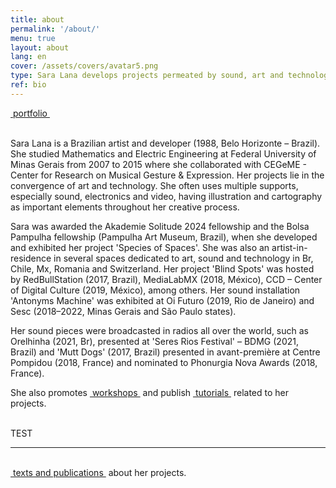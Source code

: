 ```yaml
---
title: about
permalink: '/about/'
menu: true
layout: about
lang: en
cover: /assets/covers/avatar5.png
type: Sara Lana develops projects permeated by sound, art and technology.
ref: bio
---
```


<div class="selection">
<a href="../assets/docs/Sara_Lana_Portfolio_2022_EN.pdf" target="_blank">&nbsp;portfolio&nbsp;</a>
</div>

<br>

Sara Lana is a Brazilian artist and developer (1988, Belo Horizonte – Brazil). She studied Mathematics and Electric Engineering at Federal University of Minas Gerais from 2007 to 2015 where she collaborated with CEGeME - Center for Research on Musical Gesture & Expression. Her projects lie in the convergence of art and technology. She often uses multiple supports, especially sound, electronics and video, having illustration and cartography as important elements throughout her creative process.
  
Sara was awarded the Akademie Solitude 2024 fellowship and the Bolsa Pampulha fellowship (Pampulha Art Museum, Brazil), when she developed and exhibited her project 'Species of Spaces'. She was also an artist-in-residence in several spaces dedicated to art, sound and technology in Br, Chile, Mx, Romania and Switzerland. Her project 'Blind Spots' was hosted by RedBullStation (2017, Brazil), MediaLabMX (2018, México), CCD – Center of Digital Culture (2019, México), among others. Her sound installation 'Antonyms Machine' was exhibited at Oi Futuro (2019, Rio de Janeiro) and Sesc (2018–2022, Minas Gerais and São Paulo states). 
  
Her sound pieces were broadcasted in radios all over the world, such as Orelhinha (2021, Br), presented at 'Seres Rios Festival'  – BDMG (2021, Brazil) and 'Mutt Dogs' (2017, Brazil) presented in avant-première at Centre Pompidou (2018, France) and nominated to Phonurgia Nova Awards (2018, France).


<div class="selection">
She also promotes <a href="../en/workshops" target="_blank">&nbsp;workshops&nbsp;</a> and publish <a href="../tutorials" target="_blank">&nbsp;tutorials&nbsp;</a> related to her projects.
</div>

<br>

TEST

---


<br>
<div class="selection">
<a href="../en/textos" target="_blank">&nbsp;texts and publications&nbsp;</a> about her projects.
</div>

<br>
